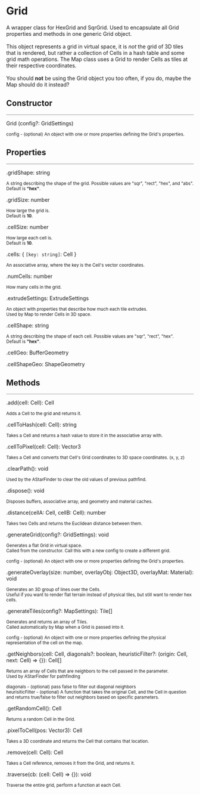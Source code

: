 <a id='grid'></a>

# Grid

<div class='description'>
A wrapper class for HexGrid and SqrGrid. Used to encapsulate all Grid properties and methods in one generic Grid object.<br/><br/>
This object represents a grid in virtual space, it is <i>not</i> the grid of 3D tiles that is rendered, but rather a collection of Cells in a hash table and some grid math operations. The Map class uses a Grid to render Cells as tiles at their respective coordinates.<br><br>
You should <b>not</b> be using the Grid object you too often, if you do, maybe the Map should do it instead?
</div>

## Constructor
<hr style='width:100%; opacity:.5;' />

Grid (config?: GridSettings)

<small>
config - (optional) An object with one or more properties defining the Grid's properties.  
</small>

## Properties
<hr style='width:100%; opacity:.5;' />

.gridShape: string

<small>
A string describing the shape of the grid. Possible values are "sqr", "rect", "hex", and "abs".<br/>
Default is <b>"hex"</b>.
</small>

.gridSize: number

<small>
How large the grid is.<br>
Default is <b>10</b>. 
</small>

.cellSize: number

<small>
How large each cell is.<br>
Default is <b>10</b>.
</small>

.cells: { `[key: string]`: Cell }

<small>
An associative array, where the key is the Cell's vector coordinates. 
</small>

.numCells: number

<small>
How many cells in the grid.
</small>

.extrudeSettings: ExtrudeSettings

<small>
An object with properties that describe how much each tile extrudes.<br/>
Used by Map to render Cells in 3D space. 
</small>

.cellShape: string

<small>
A string describing the shape of each cell. Possible values are "sqr", "rect", "hex". <br/>
Default is <b>"hex"</b>.
</small>

.cellGeo: BufferGeometry

.cellShapeGeo: ShapeGeometry

## Methods
<hr style='width:100%; opacity:.5;' />

.add(cell: Cell): Cell

<small>
Adds a Cell to the grid and returns it.
</small>

.cellToHash(cell: Cell): string

<small>
Takes a Cell and returns a hash value to store it in the associative array with.
</small>

.cellToPixel(cell: Cell): Vector3

<small>
Takes a Cell and converts that Cell's Grid coordinates to 3D space coordinates. (x, y, z)
</small>

.clearPath(): void

<small>
Used by the AStarFinder to clear the old values of previous pathfind.
</small>

.dispose(): void

<small>
Disposes buffers, associative array, and geometry and material caches.
</small>

.distance(cellA: Cell, cellB: Cell): number

<small>
Takes two Cells and returns the Euclidean distance between them. 
</small>

.generateGrid(config?: GridSettings): void

<small>
Generates a flat Grid in virtual space.<br/>
Called from the constructor. Call this with a new config to create a different grid.<br/><br/>
config - (optional) An object with one or more properties defining the Grid's properties.
</small>  

.generateOverlay(size: number, overlayObj: Object3D, overlayMat: Material): void

<small>
Generates an 3D group of lines over the Cells.<br/>
Useful if you want to render flat terrain instead of physical tiles, but still want to render hex cells. 
</small>

.generateTiles(config?: MapSettings): Tile[]

<small>
Generates and returns an array of Tiles.<br/>
Called automatically by Map when a Grid is passed into it.<br/><br/>
config - (optional) An object with one or more properties defining the physical representation of the cell on the map.
</small>

.getNeighbors(cell: Cell, diagonals?: boolean, heuristicFilter?: (origin: Cell, next: Cell) => {}): Cell[]

<small>
Returns an array of Cells that are neighbors to the cell passed in the parameter.<br/>
Used by AStarFinder for pathfinding<br/><br>
diagonals - (optional) pass false to filter out diagonal neighbors<br/>
heurisiticFilter - (optional) A function that takes the original Cell, and the Cell in question and returns true/false to filter out neighbors based on specific parameters.
</small>

.getRandomCell(): Cell

<small>
Returns a random Cell in the Grid.
</small>

.pixelToCell(pos: Vector3): Cell

<small>
Takes a 3D coordinate and returns the Cell that contains that location.
</small>

.remove(cell: Cell): Cell

<small>
Takes a Cell reference, removes it from the Grid, and returns it.
</small>

.traverse(cb: (cell: Cell) => {}): void

<small>
Traverse the entire grid, perform a function at each Cell. 
</small>
